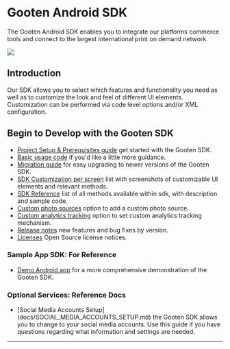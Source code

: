 Gooten Android SDK
===============

The Gooten Android SDK enables you to integrate our platforms commerce tools and connect to the largest international print on demand network.

![](https://lh5.googleusercontent.com/-kY-2qsz56Ac/VXg6PzgswiI/AAAAAAAABSA/CUdF_mNmcAM/w1914-h680-no/android_device.png)

## Introduction

Our SDK allows you to select which features and functionality you need as well as to customize the look and feel of different UI elements. Customization can be performed via code level options and/or XML configuration.

## Begin to Develop with the Gooten SDK

- [Project Setup & Prerequisites guide](docs/PROJECT_SETUP.md) get started with the Gooten SDK.
- [Basic usage code](docs/QUICK_START_CODE.md) if you'd like a little more guidance.
- [Migration guide](docs/MIGRATION_GUIDE.md) for easy upgrading to newer versions of the Gooten SDK.
- [SDK Customization per screen](docs/SPECIFIC_PAGE_METHODS.md) list with screenshots of customizable UI elements and relevant methods.
- [SDK Reference](docs/SDK_REFERENCE.md) list of all methods available within sdk, with description and sample code.
- [Custom photo sources](docs/CUSTOM_PHOTO_SOURCES.md) option to add a custom photo source.
- [Custom analytics tracking](docs/CUSTOM_ANALYTICS_TRACKING.md) option to set custom analytics tracking mechanism.
- [Release notes](docs/RELEASE_NOTES.md) new features and bug fixes by version.
- [Licenses](docs/LICENSES.md) Open Source license notices.

### Sample App SDK: For Reference
- [Demo Android app](docs/DEMO_APP.md) for a more comprehensive demonstration of the Gooten SDK.

### Optional Services: Reference Docs
- [Social Media Accounts Setup] (docs/SOCIAL_MEDIA_ACCOUNTS_SETUP.md) the Gooten SDK allows you to change to your social media accounts. Use this guide if you have questions regarding what information and settings are needed.

-----

